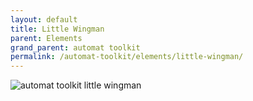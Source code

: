 ```yaml
---
layout: default
title: Little Wingman
parent: Elements
grand_parent: automat toolkit
permalink: /automat-toolkit/elements/little-wingman/
---
```


![automat toolkit little wingman](../../images/dada_littlewingman.gif)

